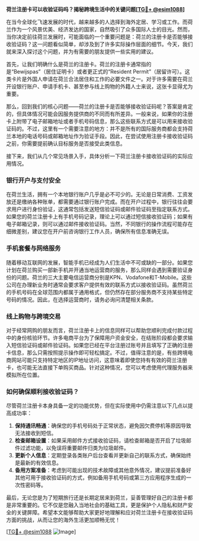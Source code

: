 **荷兰注册卡可以收验证码吗？揭秘跨境生活中的关键问题[[TG💪+ @esim1088](https://t.me/s/esim1088)]**

在当今全球化飞速发展的时代，越来越多的人选择到海外定居、学习或工作。而荷兰作为一个风景优美、经济发达的国家，自然吸引了众多国际人士的目光。然而，当你决定前往荷兰发展时，可能面临的一个重要问题是：荷兰的注册卡是否能够接收验证码？这一问题看似简单，却涉及到了许多实际操作层面的细节。今天，我们就来深入探讨这个问题，并为有需要的朋友提供一些实用的建议。

首先，让我们明确什么是荷兰的注册卡。荷兰的注册卡通常指的是“Bewijspas”（居住证明卡）或者更正式的“Resident Permit”（居留许可）。这类卡片是外国人申请在荷兰合法居住和工作的必要文件之一。对于许多需要在荷兰开设银行账户、申请手机卡、甚至参与线上购物的外籍人士来说，这张卡显得尤为重要。

那么，回到我们的核心问题——荷兰的注册卡是否能够接收验证码呢？答案是肯定的，但具体情况可能会因服务提供商的不同而有所差异。一般来说，如果你的注册卡上附带了电子邮箱地址或者手机号码信息，那么这些联系方式是可以用来接收验证码的。不过，这里有一个需要注意的地方：并不是所有的国际服务商都会支持荷兰本地的电话号码或邮箱地址作为验证手段。因此，在尝试使用注册卡接收验证码之前，你需要提前确认目标服务是否接受此类信息。

接下来，我们从几个常见场景入手，具体分析一下荷兰注册卡接收验证码的实际应用情况。

### 银行开户与支付安全

在荷兰生活，拥有一个本地银行账户几乎是必不可少的。无论是日常消费、工资发放还是缴纳各种账单，都需要通过银行账户完成。而在开户过程中，银行往往会要求用户进行身份验证，这通常包括发送短信验证码或邮件验证码至指定联系方式。如果您的荷兰注册卡上有手机号码记录，理论上可以通过短信接收验证码；如果有电子邮箱记录，则可以通过邮件接收验证码。当然，不同银行的操作流程可能存在细微差别，建议您在开户前咨询银行工作人员，确保所有信息准确无误。

### 手机套餐与网络服务

随着移动互联网的发展，智能手机已经成为人们生活中不可或缺的一部分。如果您计划在荷兰购买一部新手机并开通当地运营商的服务，那么同样会遇到需要验证身份的问题。荷兰的三大主要电信运营商分别是KPN、Vodafone和T-Mobile。这些公司在办理新业务时通常会要求客户提供有效的联系方式以接收验证码。虽然荷兰的手机号码在全球范围内都属于通用格式，但仍然存在部分服务商不支持某些特定号码的情况。因此，在选择运营商时，请务必询问清楚相关条款。

### 线上购物与跨境交易

对于经常网购的朋友而言，荷兰注册卡上的信息同样可以帮助您顺利完成付款过程中的身份核验环节。许多电商平台为了保障用户资金安全，在结账阶段都会要求输入短信验证码或邮件验证码。如果您已经在平台注册过账号并且填写了正确的注册卡信息，那么只需按照提示操作即可轻松搞定。不过，值得注意的是，有些跨境电商网站可能只支持特定地区的IP地址访问，这意味着即使您持有有效的荷兰注册卡，也可能无法直接下单购买商品。针对这种情况，您可以考虑使用代理服务器来模拟所在位置。

### 如何确保顺利接收验证码？

尽管荷兰注册卡本身具备一定的功能优势，但在实际使用中仍需注意以下几点以提高成功率：

1. **保持通讯畅通**：确保您的手机号码处于正常状态，避免因欠费停机等原因导致无法接收到短信。
2. **检查邮箱设置**：如果采用邮件方式接收验证码，请检查邮箱是否开启了垃圾邮件过滤功能，以免误将重要邮件归类为垃圾邮件。
3. **更新个人信息**：定期登录各类账户后台查看并更新自己的联系方式，确保始终是最新的有效信息。
4. **备用方案准备**：考虑到可能出现的技术故障或其他意外情况，建议提前准备好其他可用于接收验证码的方式，例如备用手机号码或第三方应用程序生成的一次性密码等。

最后，无论您是为了短期旅行还是长期定居来到荷兰，妥善管理好自己的注册卡都是非常重要的。它不仅是您融入当地社会的基础工具，更是保护个人隐私和财产安全的关键屏障。希望本文能够帮助大家更好地理解和应对荷兰注册卡在接收验证码方面的挑战，从而让您的海外生活更加顺畅无忧！

[[TG💪+ @esim1088](https://t.me/s/esim1088) ![Image](https://i.postimg.cc/4NQfJmqS/Snipaste-2025-05-13-00-14-12.png)]
